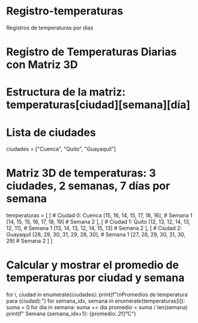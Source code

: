 # Registro-temperaturas
Registros de temperaturas por días
# Registro de Temperaturas Diarias con Matriz 3D
# Estructura de la matriz: temperaturas[ciudad][semana][día]

# Lista de ciudades
ciudades = ["Cuenca", "Quito", "Guayaquil"]

# Matriz 3D de temperaturas: 3 ciudades, 2 semanas, 7 días por semana
temperaturas = [
    [   # Ciudad 0: Cuenca
        [15, 16, 14, 15, 17, 18, 16],  # Semana 1
        [14, 15, 15, 16, 17, 18, 19]   # Semana 2
    ],
    [   # Ciudad 1: Quito
        [12, 13, 12, 14, 13, 12, 11],  # Semana 1
        [13, 14, 13, 12, 14, 15, 13]   # Semana 2
    ],
    [   # Ciudad 2: Guayaquil
        [28, 29, 30, 31, 29, 28, 30],  # Semana 1
        [27, 28, 29, 30, 31, 30, 29]   # Semana 2
    ]
]

# Calcular y mostrar el promedio de temperaturas por ciudad y semana
for i, ciudad in enumerate(ciudades):
    print(f"\nPromedios de temperatura para {ciudad}:")
    for semana_idx, semana in enumerate(temperaturas[i]):
        suma = 0
        for dia in semana:
            suma += dia
        promedio = suma / len(semana)
        print(f"  Semana {semana_idx+1}: {promedio:.2f}°C")
        
